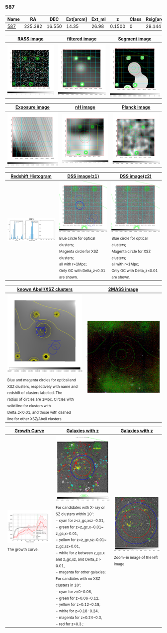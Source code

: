 <div STYLE="page-break-after: always;"></div>

### 587

|Name          |RA          |DEC      | Ext[arcm] | Ext_ml | z    | Class| Rsig[arcmin] | CRsig[c/s] | CR500[c/s] | R500[Mpc] |L500[erg/s]|F500[erg/s/cm^2]| M500[Msun]|Tx[keV]|beta|GC(XSZ,Delta_z<0.01)| GC(OPT,Delta_z<0.01)|GC|alias|
|--------------|------------|------------|---|---|-----------|--------|------|------|----|----|----|----|----|----|----|----|----|----|---|
|[587](script/587.md)     | 225.382       | 16.550       | 14.35    | 26.98   | 0.1500 | 0   | 29.144 |0.148 |0.131 |0.954 |1.569e+44 |2.578e-12 |2.856e+14 |4.291 |0.425 |-, |-, |-, |t523|

|[RASS image](../image/587/587_img.pdf)|[filtered image](../image/587/587_fil.pdf)|[Segment image](../image/587/587_seg.pdf)|
|-------------------|--------------------|-------------------|
| <img src="../image/587/587_img.png" width="300">  | <img src="../image/587/587_fil.png" width="300">   | <img src="../image/587/587_seg.png" width="300">  |

|[Exposure image](../image/587/587_mex.pdf)| [nH image](../image/587/587_nh.pdf)| [Planck image](../image/587/587_p.pdf)|
|-------------------|--------------------|-------------------|
|<img src="../image/587/587_mex.png" width="300">   | <img src="../image/587/587_nh.png" width="300">    | <img src="../image/587/587_p.png" width="300"> |

|[Redshift Histogram](../image/587/587_zg.pdf) | [DSS image(z1)](../image/587/587_dss_z1.pdf)      |  [DSS image(z2)](../image/587/587_dss_z2.pdf)    |
|-------------------|--------------------|-------------------|
|<img src="../image/587/587_zg.png" width="300"> |<img src="../image/587/587_dss_z1.png" width="300"> <sub><br>Blue circle for optical clusters; <br>Magenta circle for XSZ clusters; <br>all with r=1Mpc; <br>Only GC with Delta_z<0.01 are shown. </sub>| <img src="../image/587/587_dss_z2.png" width="300"><sub><br>Blue circle for optical clusters; <br>Magenta circle for XSZ clusters; <br>all with r=1Mpc; <br>Only GC with Delta_z<0.01 are shown. </sub> |

|[known Abell/XSZ clusters](../image/587/587_m.pdf) | [2MASS image](../image/587/587_2mass.pdf)      |
|-------------------|-------------------|
|<img src=../image/587/587_m.png width="300"> <sub><br>Blue and magenta circles for optical and <br>XSZ clusters, respectively with name and <br>redshift of clusters labelled. The <br>radius of circles are 1Mpc. Circles with <br>solid line for clusters with <br>Delta_z<0.01, and those with dashed <br>line for other XSZ/Abell clusters.        </sub>|<img src="../image/587/587_2mass.png" width="300">  |

|[Growth Curve](../image/587/587_gca_all.png) |[Galaxies with z](../image/587/587_opt_ned.pdf) |[Galaxies with z](../image/587/587_opt_ned_zoom.pdf) |
|-------------------|-------------------|-------------------|
| <img src="../image/587/587_gca_all.png" width="300"> <sub><br>The growth curve.</sub>| <img src=../image/587/587_opt_ned.png width="300"> <br><sub> For candidates with X-ray or SZ clusters within 10': <br> - cyan for z<z_gc,xsz-0.01, <br> - green for z=z_gc,x-0.01~ z_gc,x+0.01, <br> - yellow for z=z_gc,sz-0.01~ z_gc,sz+0.01, <br> - white for z between z_gc,x and z_gc,sz, and Delta_z > 0.01, <br> - magenta for other galaxies; <br>For candiates with no XSZ clusters in 10': <br> - cyan for z=0-0.06, <br> - green for z=0.06-0.12, <br> - yellow for z=0.12-0.18, <br> - white for z=0.18-0.24, <br> - magenta for z=0.24-0.3, <br> - red for z>0.3 ;  </sub>|<img src=../image/587/587_opt_ned_zoom.png width="300">  <br><sub> Zoom-in image of the left image</sub>|




